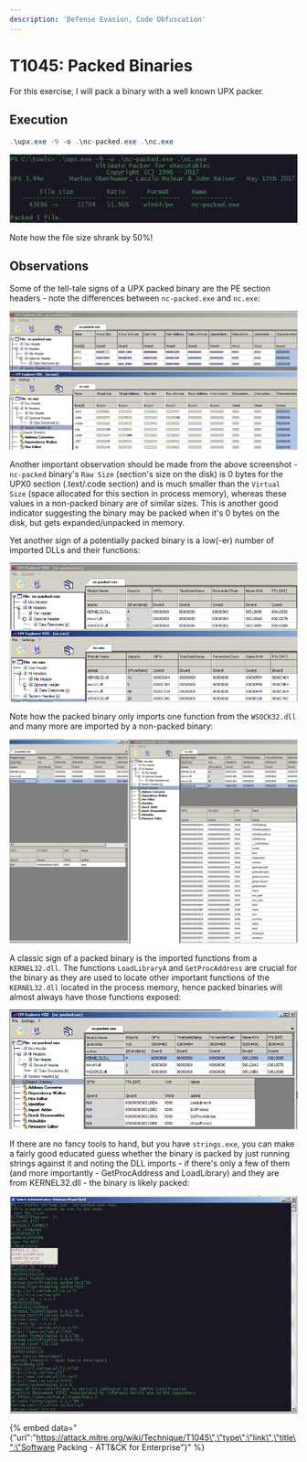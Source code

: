 ```yaml
---
description: 'Defense Evasion, Code Obfuscation'
---
```


# T1045: Packed Binaries

For this exercise, I will pack a binary with a well known UPX packer.

## Execution

```csharp
.\upx.exe -9 -o .\nc-packed.exe .\nc.exe
```

![](../.gitbook/assets/upx-pack.png)

Note how the file size shrank by 50%!

## Observations

Some of the tell-tale signs of a UPX packed binary are the PE section headers - note the differences between `nc-packed.exe` and `nc.exe`:

![](../.gitbook/assets/upx-packed-vs-unpacked.png)

Another important observation should be made from the above screenshot - `nc-packed` binary's `Raw Size` \(section's size on the disk\) is 0 bytes for the UPX0 section \(.text/.code section\) and is much smaller than the `Virtual Size` \(space allocated for this section in process memory\), whereas these values in a non-packed binary are of similar sizes.  This is another good indicator suggesting the binary may be packed when it's 0 bytes on the disk, but gets expanded/unpacked in memory.

Yet another sign of a potentially packed binary is a low\(-er\) number of imported DLLs and their functions:

![](../.gitbook/assets/upx-imports.png)

Note how the packed binary only imports one function from the `WSOCK32.dll` and many more are imported by a non-packed binary:

![](../.gitbook/assets/upx-sockets.png)

A classic sign of a packed binary is the imported functions from a `KERNEL32.dll`. The functions `LoadLibraryA` and `GetProcAddress` are crucial for the binary as they are used to locate other important functions of the `KERNEL32.dll` located in the process memory, hence packed binaries will almost always have those functions exposed:

![](../.gitbook/assets/upx-kernel.png)

If there are no fancy tools to hand, but you have `strings.exe`, you can make a fairly good educated guess whether the binary is packed by just running strings against it and noting the DLL imports - if there's only a few of them \(and more importantly - GetProcAddress and LoadLibrary\) and they are from KERNEL32.dll - the binary is likely packed:

![](../.gitbook/assets/upx-strings.png)

{% embed data="{\"url\":\"https://attack.mitre.org/wiki/Technique/T1045\",\"type\":\"link\",\"title\":\"Software Packing - ATT&CK for Enterprise\"}" %}

